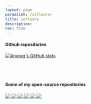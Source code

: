 ```yaml
---
layout: page
permalink: /software/
title: software 
description:
nav: true
---
```



#### **Github repositories**

<p style="margin-bottom:0.5cm; margin-left: 0.5cm"> </p>

[![Anurag's GitHub stats](https://github-readme-stats.vercel.app/api?username=wanxinjin&show_icons=true&theme=moltack)](https://github.com/wanxinjin/)


<p style="margin-bottom:2.0cm; margin-left: 0.5cm"> </p>

#### **Some of my open-source repositories**

<p style="margin-bottom:0.5cm; margin-left: 0.5cm"> </p>

<a href="https://github.com/wanxinjin/Pontryagin-Differentiable-Programming">
  <img align="center" src="https://github-readme-stats.vercel.app/api/pin/?username=wanxinjin&theme=moltack&repo=Pontryagin-Differentiable-Programming" />
</a>
<a href="https://github.com/wanxinjin/Safe-PDP">
  <img align="center" src="https://github-readme-stats.vercel.app/api/pin/?username=wanxinjin&theme=moltack&repo=Safe-PDP" />
</a>

<a href="https://github.com/wanxinjin/IOC-from-Incomplete-Trajectory-Observations ">
  <img align="center" src="https://github-readme-stats.vercel.app/api/pin/?username=wanxinjin&theme=moltack&repo=IOC-from-Incomplete-Trajectory-Observations" />
</a>
<a href="https://github.com/wanxinjin/Learning-from-Directional-Corrections ">
  <img align="center" src="https://github-readme-stats.vercel.app/api/pin/?username=wanxinjin&theme=moltack&repo=Learning-from-Directional-Corrections " />
</a>


<a href="https://github.com/wanxinjin/Learning-from-Sparse-Demonstrations">
  <img align="center" src="https://github-readme-stats.vercel.app/api/pin/?username=wanxinjin&theme=moltack&repo=Learning-from-Sparse-Demonstrations" />
</a>
<a href="https://github.com/wanxinjin/Task-Driven-Hybrid-Reduction">
  <img align="center" src="https://github-readme-stats.vercel.app/api/pin/?username=wanxinjin&theme=moltack&repo=Task-Driven-Hybrid-Reduction" />
</a>
